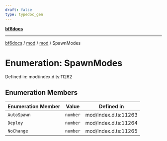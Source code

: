 ```yaml
---
draft: false
type: typedoc_gen
---
```


[**bf6docs**](../../../_index.md)

***

[bf6docs](../../../_index.md) / [mod](../../_index.md) / [mod](../_index.md) / SpawnModes

# Enumeration: SpawnModes

Defined in: mod/index.d.ts:11262

## Enumeration Members

| Enumeration Member | Value | Defined in |
| ------ | ------ | ------ |
| <a id="autospawn"></a> `AutoSpawn` | `number` | mod/index.d.ts:11263 |
| <a id="deploy"></a> `Deploy` | `number` | mod/index.d.ts:11264 |
| <a id="nochange"></a> `NoChange` | `number` | mod/index.d.ts:11265 |

